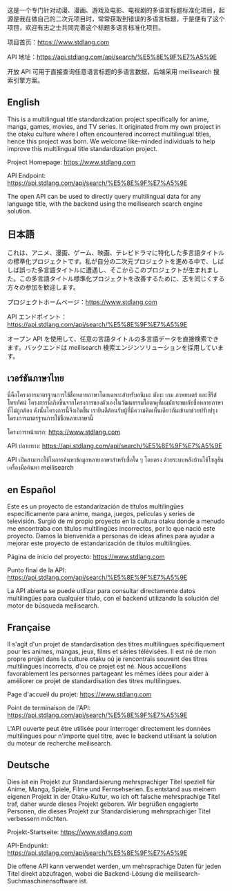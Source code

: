 这是一个专门针对动漫、漫画、游戏及电影、电视剧的多语言标题标准化项目，起源是我在做自己的二次元项目时，常常获取到错误的多语言标题，于是便有了这个项目，欢迎有志之士共同完善这个标题多语言标准化项目。

项目首页：https://www.stdlang.com

API 地址：https://api.stdlang.com/api/search/%E5%8E%9F%E7%A5%9E

开放 API 可用于直接查询任意语言标题的多语言数据，后端采用 meilisearch 搜索引擎方案。

## English

This is a multilingual title standardization project specifically for anime, manga, games, movies, and TV series. It originated from my own project in the otaku culture where I often encountered incorrect multilingual titles, hence this project was born. We welcome like-minded individuals to help improve this multilingual title standardization project.

Project Homepage: https://www.stdlang.com

API Endpoint: https://api.stdlang.com/api/search/%E5%8E%9F%E7%A5%9E

The open API can be used to directly query multilingual data for any language title, with the backend using the meilisearch search engine solution.

## 日本語

これは、アニメ、漫画、ゲーム、映画、テレビドラマに特化した多言語タイトルの標準化プロジェクトです。私が自分の二次元プロジェクトを進める中で、しばしば誤った多言語タイトルに遭遇し、そこからこのプロジェクトが生まれました。この多言語タイトル標準化プロジェクトを改善するために、志を同じくする方々の参加を歓迎します。

プロジェクトホームページ：https://www.stdlang.com

API エンドポイント：https://api.stdlang.com/api/search/%E5%8E%9F%E7%A5%9E

オープン API を使用して、任意の言語タイトルの多言語データを直接検索できます。バックエンドは meilisearch 検索エンジンソリューションを採用しています。

## เวอร์ชันภาษาไทย

นี่คือโครงการมาตรฐานการใช้ชื่อหลายภาษาโดยเฉพาะสำหรับอนิเมะ มังงะ เกม ภาพยนตร์ และซีรีส์โทรทัศน์ โครงการนี้เกิดขึ้นจากโครงการของตัวเองในวัฒนธรรมโอตาคุที่ผมมักจะพบกับชื่อหลายภาษาที่ไม่ถูกต้อง ดังนั้นโครงการนี้จึงเกิดขึ้น เรายินดีต้อนรับผู้ที่มีความคิดเห็นเดียวกันเข้ามาช่วยปรับปรุงโครงการมาตรฐานการใช้ชื่อหลายภาษานี้

โครงการหน้าแรก: https://www.stdlang.com

API ปลายทาง: https://api.stdlang.com/api/search/%E5%8E%9F%E7%A5%9E

API เปิดสามารถใช้ในการค้นหาข้อมูลหลายภาษาสำหรับชื่อใด ๆ โดยตรง ด้วยระบบหลังบ้านใช้โซลูชันเครื่องมือค้นหา meilisearch

## en Español

Este es un proyecto de estandarización de títulos multilingües específicamente para anime, manga, juegos, películas y series de televisión. Surgió de mi propio proyecto en la cultura otaku donde a menudo me encontraba con títulos multilingües incorrectos, por lo que nació este proyecto. Damos la bienvenida a personas de ideas afines para ayudar a mejorar este proyecto de estandarización de títulos multilingües.

Página de inicio del proyecto: https://www.stdlang.com

Punto final de la API: https://api.stdlang.com/api/search/%E5%8E%9F%E7%A5%9E

La API abierta se puede utilizar para consultar directamente datos multilingües para cualquier título, con el backend utilizando la solución del motor de búsqueda meilisearch.

## Française

Il s'agit d'un projet de standardisation des titres multilingues spécifiquement pour les animes, mangas, jeux, films et séries télévisées. Il est né de mon propre projet dans la culture otaku où je rencontrais souvent des titres multilingues incorrects, d'où ce projet est né. Nous accueillons favorablement les personnes partageant les mêmes idées pour aider à améliorer ce projet de standardisation des titres multilingues.

Page d'accueil du projet: https://www.stdlang.com

Point de terminaison de l'API: https://api.stdlang.com/api/search/%E5%8E%9F%E7%A5%9E

L'API ouverte peut être utilisée pour interroger directement les données multilingues pour n'importe quel titre, avec le backend utilisant la solution du moteur de recherche meilisearch.

## Deutsche

Dies ist ein Projekt zur Standardisierung mehrsprachiger Titel speziell für Anime, Manga, Spiele, Filme und Fernsehserien. Es entstand aus meinem eigenen Projekt in der Otaku-Kultur, wo ich oft falsche mehrsprachige Titel traf, daher wurde dieses Projekt geboren. Wir begrüßen engagierte Personen, die dieses Projekt zur Standardisierung mehrsprachiger Titel verbessern möchten.

Projekt-Startseite: https://www.stdlang.com

API-Endpunkt: https://api.stdlang.com/api/search/%E5%8E%9F%E7%A5%9E

Die offene API kann verwendet werden, um mehrsprachige Daten für jeden Titel direkt abzufragen, wobei die Backend-Lösung die meilisearch-Suchmaschinensoftware ist.
